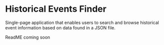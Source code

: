 # Historical Events Finder

Single-page application that enables users to search and browse historical event information based on data found in a JSON file.

ReadME coming soon
